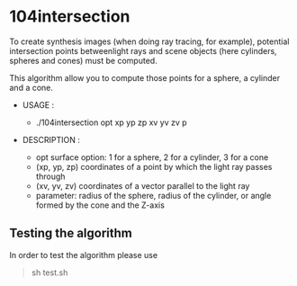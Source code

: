 # 104intersection

To create synthesis images (when doing ray tracing, for example), potential intersection points betweenlight rays and scene objects (here cylinders, spheres and cones) must be computed.

This algorithm allow you to compute those points for a sphere, a cylinder and a cone.

- USAGE :
    * ./104intersection opt xp yp zp xv yv zv p

- DESCRIPTION :
    * opt surface option: 1 for a sphere, 2 for a cylinder, 3 for a cone
    * (xp, yp, zp) coordinates of a point by which the light ray passes through
    * (xv, yv, zv) coordinates of a vector parallel to the light ray
    * parameter: radius of the sphere, radius of the cylinder, or angle formed by the cone and the Z-axis


## Testing the algorithm

In order to test the algorithm please use  
> sh test.sh